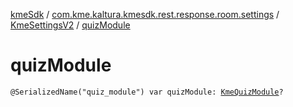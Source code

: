 [kmeSdk](../../index.md) / [com.kme.kaltura.kmesdk.rest.response.room.settings](../index.md) / [KmeSettingsV2](index.md) / [quizModule](./quiz-module.md)

# quizModule

`@SerializedName("quiz_module") var quizModule: `[`KmeQuizModule`](../-kme-quiz-module/index.md)`?`